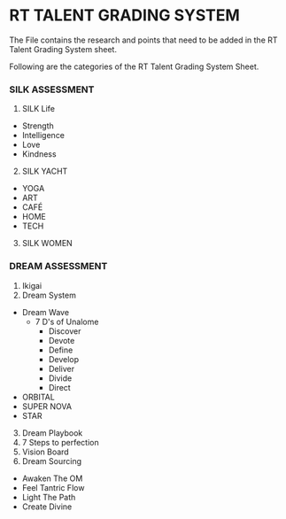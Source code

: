 # RT TALENT GRADING SYSTEM 
The File contains the research and points that need to  be added in the RT Talent Grading System sheet.

Following are the categories of the RT Talent Grading System Sheet. 
### SILK ASSESSMENT
1. SILK Life
 * Strength
 * Intelligence
 * Love
 * Kindness
2. SILK YACHT
* YOGA
* ART
* CAFÉ
* HOME
* TECH
3. SILK WOMEN

### DREAM ASSESSMENT
1. Ikigai
2. Dream System
* Dream Wave
  * 7 D's of Unalome
    * Discover
    * Devote
    * Define
    * Develop
    * Deliver
    * Divide
    * Direct
* ORBITAL
* SUPER NOVA
* STAR
3. Dream Playbook
4. 7 Steps to perfection
5. Vision Board
6. Dream Sourcing
* Awaken The OM
* Feel Tantric Flow
* Light The Path
* Create Divine

   
